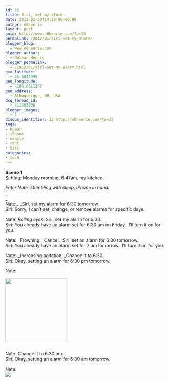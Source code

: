 ```yaml
---
id: 33
title: Siri, set my alarm.
date: 2012-01-30T14:26:00+00:00
author: n8henrie
layout: post
guid: http://www.n8henrie.com/?p=33
permalink: /2012/01/siri-set-my-alarm/
blogger_blog:
  - www.n8henrie.com
blogger_author:
  - Nathan Henrie
blogger_permalink:
  - /2012/01/siri-set-my-alarm.html
geo_latitude:
  - 35.0844909
geo_longitude:
  - -106.6511367
geo_address:
  - Albuquerque, NM, USA
dsq_thread_id:
  - 811565506
blogger_images:
  - 1
disqus_identifier: 33 http://n8henrie.com/?p=33
tags:
- humor
- iPhone
- mobile
- rant
- Siri
categories:
- tech
---
```

**Scene 1**  
Setting: Monday morning, 6:47am, my kitchen.

_Enter Nate, stumbling with sleep, iPhone in hand._  
_  
_   
Nate:_ _Siri, set my alarm for 6:30 tomorrow.  
Siri: Sorry, I can’t set, change, or remove alarms for specific days.

Nate: _Rolling eyes._ Siri, set my alarm for 6:30.  
Siri: You already have an alarm set for 6:30 am on Friday.  I’ll turn it on for you.

Nate: _Frowning. _Cancel.  Siri, set an alarm for 6:30 tomorrow.  
Siri: You already have an alarm set for 7 am tomorrow.  I’ll turn it on for you.

Nate: _Increasing agitation. _Change it to 6:30.  
Siri: Okay, setting an alarm for 6:30 pm tomorrow.

Nate: 

<div style="clear: both;">
  <a href="{{ site.url }}/uploads/2012/09/Image2012.01.3071834AM.png" style="clear: left; float: left; margin-bottom: 1em; margin-right: 1em;"><img border="0" height="200" src="{{ site.url }}/uploads/2012/09/Image2012.01.3071834AM.png" width="192" /></a>
</div>

<div style="clear: both;">
</div>

Nate: Change it to 6:30 am.  
Siri: Okay, setting an alarm for 6:30 am tomorrow.

<div style="clear: both;">
</div>

<div style="clear: both;">
  Nate:
</div>

<div style="clear: both; text-align: center;">
  <a href="{{ site.url }}/uploads/2012/09/Image2012.01.3072453AM.png" style="clear: left; float: left; margin-bottom: 1em; margin-right: 1em;"><img border="0" src="{{ site.url }}/uploads/2012/09/Image2012.01.3072453AM.png" /></a>
</div>

<div style="clear: both; text-align: left;">
</div>

<div>
</div>